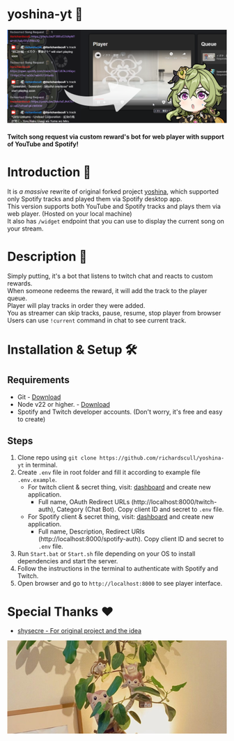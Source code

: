 # yoshina-yt 🍃

<p align="center">
  <img src="./preview.png" alt="">
</p>

#### Twitch song request via custom reward's bot for web player with support of YouTube and Spotify!

# Introduction 📕

It is _a massive_ rewrite of original forked project [yoshina](https://github.com/shysecre/yoshina), which supported only Spotify tracks and played them via Spotify desktop app. <br />
This version supports both YouTube and Spotify tracks and plays them via web player. (Hosted on your local machine) <br />
It also has `/widget` endpoint that you can use to display the current song on your stream. <br />

# Description 📝

Simply putting, it's a bot that listens to twitch chat and reacts to custom rewards. <br />
When someone redeems the reward, it will add the track to the player queue. <br />
Player will play tracks in order they were added. <br />
You as streamer can skip tracks, pause, resume, stop player from browser <br />
Users can use `!current` command in chat to see current track. <br />

# Installation & Setup 🛠️

## Requirements

- Git - [Download](https://git-scm.com/downloads)
- Node v22 or higher. - [Download](https://nodejs.org/en/download/)
- Spotify and Twitch developer accounts. (Don't worry, it's free and easy to create)

## Steps

1. Clone repo using `git clone https://github.com/richardscull/yoshina-yt` in terminal.
2. Create `.env` file in root folder and fill it according to example file `.env.example`.
   - For twitch client & secret thing, visit: [dashboard](https://dev.twitch.tv/console/apps) and create new application.
     - Full name, OAuth Redirect URLs (http://localhost:8000/twitch-auth), Category (Chat Bot). Copy client ID and secret to `.env` file.
   - For Spotify client & secret thing, visit: [dashboard](https://developer.spotify.com/dashboard) and create new application.
     - Full name, Description, Redirect URIs (http://localhost:8000/spotify-auth). Copy client ID and secret to `.env` file.
3. Run `Start.bat` or `Start.sh` file depending on your OS to install dependencies and start the server.
4. Follow the instructions in the terminal to authenticate with Spotify and Twitch.
5. Open browser and go to `http://localhost:8000` to see player interface.

# Special Thanks ❤️

- [shysecre - For original project and the idea](https://github.com/shysecre)

<p align="center">
  <img src="./cats.png" alt="">
</p>
